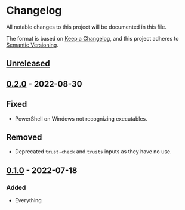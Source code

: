 # Changelog
All notable changes to this project will be documented in this file.

The format is based on [Keep a Changelog](https://keepachangelog.com/en/1.0.0/),
and this project adheres to [Semantic Versioning](https://semver.org/spec/v2.0.0.html).

## [Unreleased]

## [0.2.0] - 2022-08-30
## Fixed
- PowerShell on Windows not recognizing executables.

## Removed
- Deprecated `trust-check` and `trusts` inputs as they have no use.

## [0.1.0] - 2022-07-18
### Added
- Everything

[Unreleased]: https://github.com/ok-nick/setup-aftman/compare/v0.2.0...HEAD
[0.2.0]: https://github.com/ok-nick/setup-aftman/releases/tag/v0.2.0
[0.1.0]: https://github.com/ok-nick/setup-aftman/releases/tag/v0.1.0
